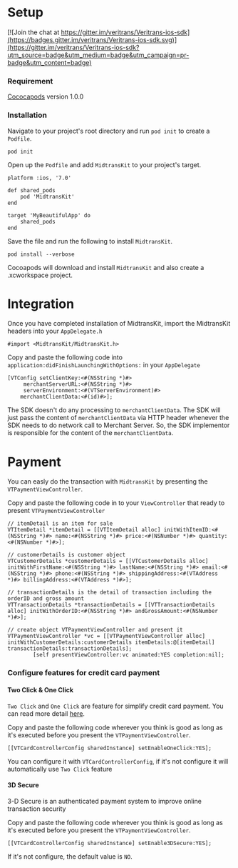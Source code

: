 # Setup

[![Join the chat at https://gitter.im/veritrans/Veritrans-ios-sdk](https://badges.gitter.im/veritrans/Veritrans-ios-sdk.svg)](https://gitter.im/veritrans/Veritrans-ios-sdk?utm_source=badge&utm_medium=badge&utm_campaign=pr-badge&utm_content=badge)

### Requirement

[Cococapods](https://cocoapods.org/) version 1.0.0

### Installation
Navigate to your project's root directory and run `pod init` to create a `Podfile`. 

```
pod init
```

Open up the `Podfile` and add `MidtransKit` to your project's target.

```
platform :ios, '7.0'

def shared_pods
    pod 'MidtransKit'
end

target 'MyBeautifulApp' do
    shared_pods
end
```

Save the file and run the following to install `MidtransKit`.

```
pod install --verbose
```

Cocoapods will download and install `MidtransKit` and also create a .xcworkspace project.

# Integration

Once you have completed installation of MidtransKit, import the MidtransKit headers into your `AppDelegate.h`

```
#import <MidtransKit/MidtransKit.h>
```

Copy and paste the following code into `application:didFinishLaunchingWithOptions:` in your `AppDelegate`

```
[VTConfig setClientKey:<#(NSString *)#> 
     merchantServerURL:<#(NSString *)#> 
     serverEnvironment:<#(VTServerEnvironment)#> 
    merchantClientData:<#(id)#>];
```

The SDK doesn't do any processing to `merchantClientData`. The SDK will just pass the content of `merchantClientData` via HTTP header whenever the SDK needs to do network call to Merchant Server. So, the SDK implementor is responsible for the content of the `merchantClientData`.

# Payment 

You can easly do the transaction with `MidtransKit` by presenting the `VTPaymentViewController`. 

Copy and paste the following code in to your `ViewController` that ready to present `VTPaymentViewController`

```
// itemDetail is an item for sale
VTItemDetail *itemDetail = [[VTItemDetail alloc] initWithItemID:<#(NSString *)#> name:<#(NSString *)#> price:<#(NSNumber *)#> quantity:<#(NSNumber *)#>];

// customerDetails is customer object 
VTCustomerDetails *customerDetails = [[VTCustomerDetails alloc] initWithFirstName:<#(NSString *)#> lastName:<#(NSString *)#> email:<#(NSString *)#> phone:<#(NSString *)#> shippingAddress:<#(VTAddress *)#> billingAddress:<#(VTAddress *)#>];

// transactionDetails is the detail of transaction including the orderID and gross amount
VTTransactionDetails *transactionDetails = [[VTTransactionDetails alloc] initWithOrderID:<#(NSString *)#> andGrossAmount:<#(NSNumber *)#>];

// create object VTPaymentViewController and present it
VTPaymentViewController *vc = [[VTPaymentViewController alloc] initWithCustomerDetails:customerDetails itemDetails:@[itemDetail] transactionDetails:transactionDetails];
        [self presentViewController:vc animated:YES completion:nil];
```

### Configure features for credit card payment

#### Two Click & One Click
`Two Click` and `One Click` are feature for simplify credit card payment. You can read more detail [here](http://docs.veritrans.co.id/en/vtdirect/other_features.html).

Copy and paste the following code wherever you think is good as long as it's executed before you present the `VTPaymentViewController`.

```
[[VTCardControllerConfig sharedInstance] setEnableOneClick:YES];
```

You can configure it with `VTCardControllerConfig`, if it's not configure it will automatically use `Two Click` feature

#### 3D Secure
3-D Secure is an authenticated payment system to improve online transaction security

Copy and paste the following code wherever you think is good as long as it's executed before you present the `VTPaymentViewController`.

```
[[VTCardControllerConfig sharedInstance] setEnable3DSecure:YES];
```
If it's not configure, the default value is `NO`.
